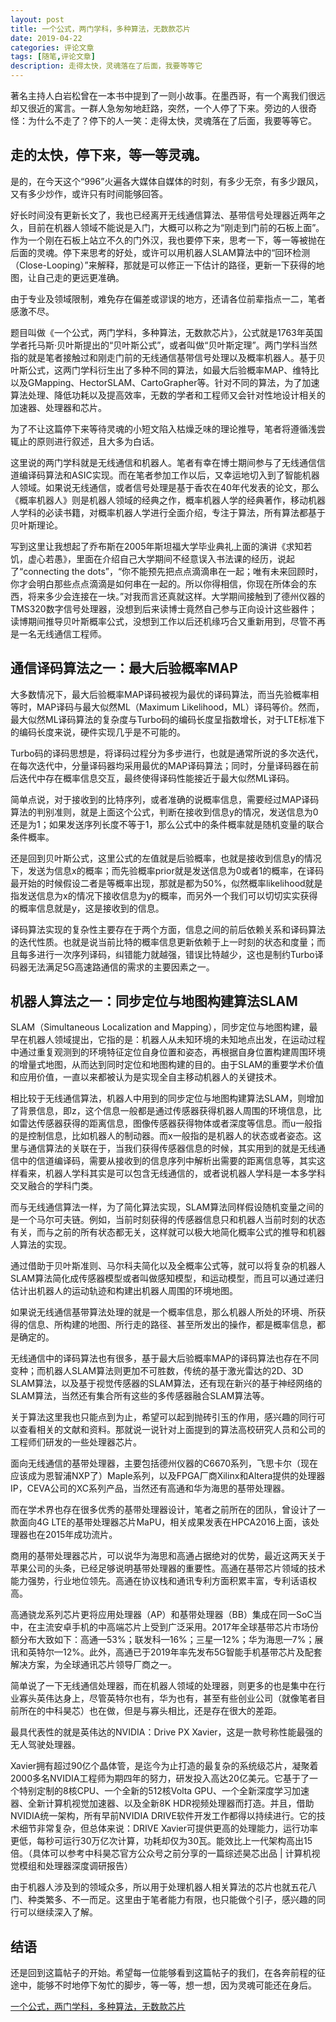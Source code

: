 ```yaml
---
layout: post
title: 一个公式，两门学科，多种算法，无数款芯片
date: 2019-04-22
categories: 评论文章
tags: [随笔,评论文章]
description: 走得太快，灵魂落在了后面，我要等等它
---
```


著名主持人白岩松曾在一本书中提到了一则小故事。在墨西哥，有一个离我们很远却又很近的寓言。一群人急匆匆地赶路，突然，一个人停了下来。旁边的人很奇怪：为什么不走了？停下的人一笑：走得太快，灵魂落在了后面，我要等等它。

## 走的太快，停下来，等一等灵魂。
是的，在今天这个“996”火遍各大媒体自媒体的时刻，有多少无奈，有多少跟风，又有多少炒作，或许只有时间能够回答。

好长时间没有更新长文了，我也已经离开无线通信算法、基带信号处理器近两年之久，目前在机器人领域不能说是入门，大概可以称之为“刚走到门前的石板上面”。作为一个刚在石板上站立不久的门外汉，我也要停下来，思考一下，等一等被抛在后面的灵魂。停下来思考的好处，或许可以用机器人SLAM算法中的“回环检测（Close-Looping）”来解释，那就是可以修正一下估计的路径，更新一下获得的地图，让自己走的更远更准确。

由于专业及领域限制，难免存在偏差或谬误的地方，还请各位前辈指点一二，笔者感激不尽。

题目叫做《一个公式，两门学科，多种算法，无数款芯片》，公式就是1763年英国学者托马斯·贝叶斯提出的“贝叶斯公式”，或者叫做“贝叶斯定理”。两门学科当然指的就是笔者接触过和刚走门前的无线通信基带信号处理以及概率机器人。基于贝叶斯公式，这两门学科衍生出了多种不同的算法，如最大后验概率MAP、维特比以及GMapping、HectorSLAM、CartoGrapher等。针对不同的算法，为了加速算法处理、降低功耗以及提高效率，无数的学者和工程师又会针对性地设计相关的加速器、处理器和芯片。


为了不让这篇停下来等待灵魂的小短文陷入枯燥乏味的理论推导，笔者将遵循浅尝辄止的原则进行叙述，且大多为白话。

这里说的两门学科就是无线通信和机器人。笔者有幸在博士期间参与了无线通信信道编译码算法和ASIC实现。而在笔者参加工作以后，又幸运地切入到了智能机器人领域。如果说无线通信，或者信号处理是基于香农在40年代发表的论文，那么《概率机器人》则是机器人领域的经典之作，概率机器人学的经典著作，移动机器人学科的必读书籍，对概率机器人学进行全面介绍，专注于算法，所有算法都基于贝叶斯理论。


写到这里让我想起了乔布斯在2005年斯坦福大学毕业典礼上面的演讲《求知若饥，虚心若愚》，里面在介绍自己大学期间不经意误入书法课的经历，说起了“connecting the dots”，“你不能预先把点点滴滴串在一起；唯有未来回顾时，你才会明白那些点点滴滴是如何串在一起的。所以你得相信，你现在所体会的东西，将来多少会连接在一块。”对我而言还真就这样。大学期间接触到了德州仪器的TMS320数字信号处理器，没想到后来读博士竟然自己参与正向设计这些器件；读博期间推导贝叶斯概率公式，没想到工作以后还机缘巧合又重新用到，尽管不再是一名无线通信工程师。


## 通信译码算法之一：最大后验概率MAP

大多数情况下，最大后验概率MAP译码被视为最优的译码算法，而当先验概率相等时，MAP译码与最大似然ML（Maximum Likelihood，ML）译码等价。然而，最大似然ML译码算法的复杂度与Turbo码的编码长度呈指数增长，对于LTE标准下的编码长度来说，硬件实现几乎是不可能的。

Turbo码的译码思想是，将译码过程分为多步进行，也就是通常所说的多次迭代，在每次迭代中，分量译码器均采用最优的MAP译码算法；同时，分量译码器在前后迭代中存在概率信息交互，最终使得译码性能接近于最大似然ML译码。

简单点说，对于接收到的比特序列，或者准确的说概率信息，需要经过MAP译码算法的判别准则，就是上面这个公式，判断在接收到信息y的情况，发送信息为0还是为1；如果发送序列长度不等于1，那么公式中的条件概率就是随机变量的联合条件概率。

还是回到贝叶斯公式，这里公式的左值就是后验概率，也就是接收到信息y的情况下，发送为信息x的概率；而先验概率prior就是发送信息为0或者1的概率，在译码最开始的时候假设二者是等概率出现，那就是都为50%，似然概率likelihood就是指发送信息为x的情况下接收信息为y的概率，而另外一个我们可以切切实实获得的概率信息就是y，这是接收到的信息。

译码算法实现的复杂性主要存在于两个方面，信息之间的前后依赖关系和译码算法的迭代性质。也就是说当前比特的概率信息更新依赖于上一时刻的状态和度量；而且每多进行一次序列译码，纠错能力就越强，错误比特越少，这也是制约Turbo译码器无法满足5G高速路通信的需求的主要因素之一。

## 机器人算法之一：同步定位与地图构建算法SLAM

SLAM（Simultaneous Localization and Mapping），同步定位与地图构建，最早在机器人领域提出，它指的是：机器人从未知环境的未知地点出发，在运动过程中通过重复观测到的环境特征定位自身位置和姿态，再根据自身位置构建周围环境的增量式地图，从而达到同时定位和地图构建的目的。由于SLAM的重要学术价值和应用价值，一直以来都被认为是实现全自主移动机器人的关键技术。

相比较于无线通信算法，机器人中用到的同步定位与地图构建算法SLAM，则增加了背景信息，即z，这个信息一般都是通过传感器获得机器人周围的环境信息，比如雷达传感器获得的距离信息，图像传感器获得物体或者深度等信息。而u一般指的是控制信息，比如机器人的制动器。而x一般指的是机器人的状态或者姿态。这里与通信算法的关联在于，当我们获得传感器信息的时候，其实用到的就是无线通信中的信道编译码，需要从接收到的信息序列中解析出需要的距离信息等，其实这样看来，机器人学科其实是可以包含无线通信的，或者说机器人学科是一本多学科交叉融合的学科门类。

而与无线通信算法一样，为了简化算法实现，SLAM算法同样假设随机变量之间的是一个马尔可夫链。例如，当前时刻获得的传感器信息只和机器人当前时刻的状态有关，而与之前的所有状态都无关，这样就可以极大地简化概率公式的推导和机器人算法的实现。

通过借助于贝叶斯准则、马尔科夫简化以及全概率公式等，就可以将复杂的机器人SLAM算法简化成传感器模型或者叫做感知模型，和运动模型，而且可以通过递归估计出机器人的运动轨迹和构建出机器人周围的环境地图。

如果说无线通信基带算法处理的就是一个概率信息，那么机器人所处的环境、所获得的信息、所构建的地图、所行走的路径、甚至所发出的操作，都是概率信息，都是确定的。

无线通信中的译码算法也有很多，基于最大后验概率MAP的译码算法也存在不同变种；而机器人SLAM算法则更加不可胜数，传统的基于激光雷达的2D、3D SLAM算法，以及基于视觉传感器的SLAM算法，还有现在新兴的基于神经网络的SLAM算法，当然还有集合所有这些的多传感器融合SLAM算法等。

关于算法这里我也只能点到为止，希望可以起到抛砖引玉的作用，感兴趣的同行可以查看相关的文献和资料。那就说一说针对上面提到的算法高校研究人员和公司的工程师们研发的一些处理器芯片。

面向无线通信的基带处理器，主要包括德州仪器的C6670系列，飞思卡尔（现在应该成为恩智浦NXP了）Maple系列，以及FPGA厂商Xilinx和Altera提供的处理器IP，CEVA公司的XC系列产品，当然还有高通和华为海思的基带处理器。

而在学术界也存在很多优秀的基带处理器设计，笔者之前所在的团队，曾设计了一款面向4G LTE的基带处理器芯片MaPU，相关成果发表在HPCA2016上面，该处理器也在2015年成功流片。


商用的基带处理器芯片，可以说华为海思和高通占据绝对的优势，最近这两天关于苹果公司的头条，已经足够说明基带处理器的重要性。高通在基带芯片领域的技术能力强势，行业地位领先。高通在协议栈和通讯专利方面积累丰富，专利话语权高。

高通骁龙系列芯片更将应用处理器（AP）和基带处理器（BB）集成在同一SoC当中，在主流安卓手机的中高端芯片上受到广泛采用。2017年全球基带芯片市场份额分布大致如下：高通—53%；联发科—16%；三星—12%；华为海思—7%；展讯和英特尔—12%。此外，高通已于2019年率先发布5G智能手机基带芯片及配套解决方案，为全球通讯芯片领导厂商之一。

简单说了一下无线通信处理器，而在机器人领域的处理器，则更多的也是集中在行业寡头英伟达身上，尽管英特尔也有，华为也有，甚至有些创业公司（就像笔者目前所在的中科昊芯）也在做，但是与寡头相比，还是存在很大的差距。

最具代表性的就是英伟达的NVIDIA：Drive PX Xavier，这是一款号称性能最强的无人驾驶处理器。

Xavier拥有超过90亿个晶体管，是迄今为止打造的最复杂的系统级芯片，凝聚着2000多名NVIDIA工程师为期四年的努力，研发投入高达20亿美元。它基于了一个特别定制的8核CPU、一个全新的512核Volta GPU、一个全新深度学习加速器、全新计算机视觉加速器、以及全新8K HDR视频处理器而打造。并且，借助NVIDIA统一架构，所有早前NVIDIA DRIVE软件开发工作都得以持续进行。它的技术细节非常复杂，但总体来说：DRIVE Xavier可提供更高的处理能力，运行功率更低，每秒可运行30万亿次计算，功耗却仅为30瓦。能效比上一代架构高出15倍。（具体可以参考中科昊芯官方公众号之前分享的一篇综述昊芯出品 | 计算机视觉模组和处理器深度调研报告）

由于机器人涉及到的领域众多，所以用于处理机器人相关算法的芯片也就五花八门、种类繁多、不一而足。这里由于笔者能力有限，也只能做个引子，感兴趣的同行可以继续深入了解。

## 结语

还是回到这篇帖子的开始。希望每一位能够看到这篇帖子的我们，在各奔前程的征途中，能够不时地停下匆忙的脚步，等一等，想一想，因为灵魂可能还在身后。

[一个公式，两门学科，多种算法，无数款芯片](https://mp.weixin.qq.com/s/EouG3CGUVkmztJKEPlTSbw "微信公众号原创")